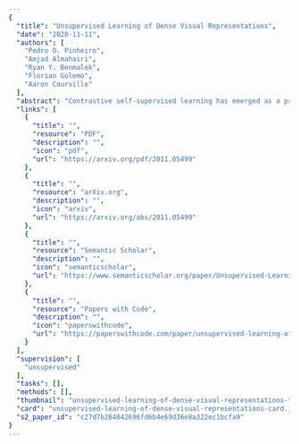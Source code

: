 ```yaml
---
{
  "title": "Unsupervised Learning of Dense Visual Representations",
  "date": "2020-11-11",
  "authors": [
    "Pedro O. Pinheiro",
    "Amjad Almahairi",
    "Ryan Y. Benmalek",
    "Florian Golemo",
    "Aaron Courville"
  ],
  "abstract": "Contrastive self-supervised learning has emerged as a promising approach to unsupervised visual representation learning. In general, these methods learn global (image-level) representations that are invariant to different views (i.e., compositions of data augmentation) of the same image. However, many visual understanding tasks require dense (pixel-level) representations. In this paper, we propose View-Agnostic Dense Representation (VADeR) for unsupervised learning of dense representations. VADeR learns pixelwise representations by forcing local features to remain constant over different viewing conditions. Specifically, this is achieved through pixel-level contrastive learning: matching features (that is, features that describes the same location of the scene on different views) should be close in an embedding space, while non-matching features should be apart. VADeR provides a natural representation for dense prediction tasks and transfers well to downstream tasks. Our method outperforms ImageNet supervised pretraining (and strong unsupervised baselines) in multiple dense prediction tasks. ",
  "links": [
    {
      "title": "",
      "resource": "PDF",
      "description": "",
      "icon": "pdf",
      "url": "https://arxiv.org/pdf/2011.05499"
    },
    {
      "title": "",
      "resource": "arXiv.org",
      "description": "",
      "icon": "arxiv",
      "url": "https://arxiv.org/abs/2011.05499"
    },
    {
      "title": "",
      "resource": "Semantic Scholar",
      "description": "",
      "icon": "semanticscholar",
      "url": "https://www.semanticscholar.org/paper/Unsupervised-Learning-of-Dense-Visual-Pinheiro-Almahairi/c27d7b284842696fd6b4e69d36e8a322ec1bcfa9"
    },
    {
      "title": "",
      "resource": "Papers with Code",
      "description": "",
      "icon": "paperswithcode",
      "url": "https://paperswithcode.com/paper/unsupervised-learning-of-dense-visual"
    }
  ],
  "supervision": [
    "unsupervised"
  ],
  "tasks": [],
  "methods": [],
  "thumbnail": "unsupervised-learning-of-dense-visual-representations-thumb.jpg",
  "card": "unsupervised-learning-of-dense-visual-representations-card.jpg",
  "s2_paper_id": "c27d7b284842696fd6b4e69d36e8a322ec1bcfa9"
}
---
```


